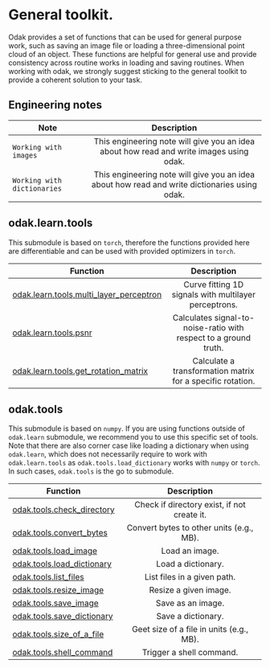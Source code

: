# General toolkit.
Odak provides a set of functions that can be used for general purpose work, such as saving an image file or loading a three-dimensional point cloud of an object.
These functions are helpful for general use and provide consistency across routine works in loading and saving routines.
When working with odak, we strongly suggest sticking to the general toolkit to provide a coherent solution to your task.

## Engineering notes

| Note          | Description   |
| ------------- |:-------------:|
| `Working with images` | This engineering note will give you an idea about how read and write images using odak. |
| `Working with dictionaries` | This engineering note will give you an idea about how read and write dictionaries using odak. |

## odak.learn.tools
This submodule is based on `torch`, therefore the functions provided here are differentiable and can be used with provided optimizers in `torch`.

| Function      | Description   |
| ------------- |:-------------:|
| [odak.learn.tools,multi_layer_perceptron](odak/learn/tools/multi_layer_perceptron.md) | Curve fitting 1D signals with multilayer perceptrons. |
| [odak.learn.tools.psnr](odak/learn/tools/psnr.md) | Calculates signal-to-noise-ratio with respect to a ground truth. |
| [odak.learn.tools.get_rotation_matrix](odak/learn/tools/get_rotation_matrix.md) | Calculate a transformation matrix for a specific rotation. |


## odak.tools
This submodule is based on `numpy`. If you are using functions outside of `odak.learn` submodule, we recommend you to use this specific set of tools.
Note that there are also corner case like loading a dictionary when using `odak.learn`, which does not necessarily require to work with `odak.learn.tools` as `odak.tools.load_dictionary` works with `numpy` or `torch`.
In such cases, `odak.tools` is the go to submodule.

| Function      | Description   |
| ------------- |:-------------:|
| [odak.tools.check_directory](odak/tools/check_directory.md) | Check if directory exist, if not create it. |
| [odak.tools.convert_bytes](odak/tools/convert_bytes.md) | Convert bytes to other units (e.g., MB). |
| [odak.tools.load_image](odak/tools/load_image.md) | Load an image. |
| [odak.tools.load_dictionary](odak/tools/load_dictionary.md) | Load a dictionary. |
| [odak.tools.list_files](odak/tools/list_files.md) | List files in a given path. |
| [odak.tools.resize_image](odak/tools/resize_image.md) | Resize a given image. |
| [odak.tools.save_image](odak/tools/save_image.md) | Save as an image. |
| [odak.tools.save_dictionary](odak/tools/save_dictionary.md) | Save a dictionary. |
| [odak.tools.size_of_a_file](odak/tools/size_of_a_file.md) | Geet size of a file in units (e.g., MB). |
| [odak.tools.shell_command](odak/tools/shell_command.md) | Trigger a shell command. |

